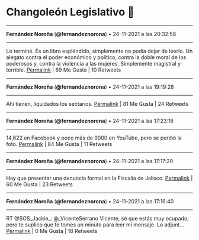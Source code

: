 # Changoleón Legislativo 🙈
*****
**Fernández Noroña** (**@fernandeznorona**) • 24-11-2021 a las 20:32:58
*****
Lo terminé. Es un libro espléndido, simplemente no podía dejar de leerlo. Un alegato contra el poder económico y político, contra la doble moral de los poderosos y, contra la violencia a las mujeres. Simplemente magistral y terrible.
[Permalink](https://twitter.com/fernandeznorona/status/1463727386940350464) | 69 Me Gusta | 10 Retweets
*****
**Fernández Noroña** (**@fernandeznorona**) • 24-11-2021 a las 19:19:28
*****
Ahí tienen, liquidados los sectarios.
[Permalink](https://twitter.com/fernandeznorona/status/1463708891372478467) | 81 Me Gusta | 24 Retweets
*****
**Fernández Noroña** (**@fernandeznorona**) • 24-11-2021 a las 17:23:18
*****
14,622 en Facebook y poco más de 9000 en YouTube, pero se perdió la foto.
[Permalink](https://twitter.com/fernandeznorona/status/1463679654808674305) | 84 Me Gusta | 11 Retweets
*****
**Fernández Noroña** (**@fernandeznorona**) • 24-11-2021 a las 17:17:20
*****
Hay que presentar una denuncia formal en la Fiscalía de Jalisco.
[Permalink](https://twitter.com/fernandeznorona/status/1463678152371281921) | 60 Me Gusta | 23 Retweets
*****
**Fernández Noroña** (**@fernandeznorona**) • 24-11-2021 a las 17:16:40
*****
RT @SOS_Jackie_: @_VicenteSerrano Vicente, sé que estás muy ocupado; pero te suplico que te tomes un minuto para leer mi mensaje. Lo adjunt…
[Permalink](https://twitter.com/fernandeznorona/status/1463677988311031812) | 0 Me Gusta | 18 Retweets